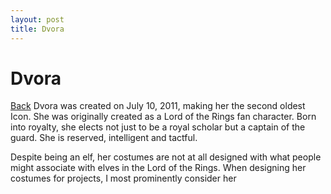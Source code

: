 ```yaml
---
layout: post
title: Dvora
---
```

# Dvora


<a href="/blog">Back</a>
Dvora was created on July 10, 2011, making her the second oldest Icon. She was originally created as a Lord of the Rings fan character. Born into royalty, she elects not just to be a royal scholar but a captain of the guard. She is reserved, intelligent and tactful. 

Despite being an elf, her costumes are not at all designed with what people might associate with elves in the Lord of the Rings. When designing her costumes for projects, I most prominently consider her